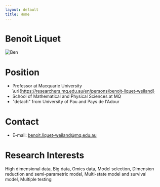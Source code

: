 ```yaml
---
layout: default
title: Home
---
```


# Benoit Liquet

<img src="https://benoit-liquet.github.io/Resume/benoit.png" alt="Ben">


# Position
- Professor at Macquarie University  \url{https://researchers.mq.edu.au/en/persons/benoit-liquet-weiland}
- School of Mathematical and Physical Sciences at MQ
- "detach" from University of Pau and Pays de l'Adour 


# Contact 

- E-mail: benoit.liquet-weiland@mq.edu.au

# Research Interests
High dimensional data, Big data, Omics data, Model selection, Dimension reduction and semi-parametric model, Multi-state model and survival model, Multiple testing
